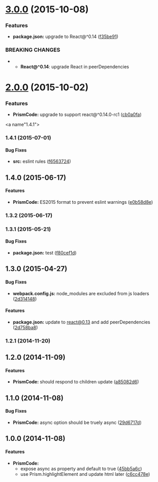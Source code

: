 <a name="3.0.0"></a>
# [3.0.0](https://github.com/tomchentw/react-prism/compare/v2.0.0...v3.0.0) (2015-10-08)


### Features

* **package.json:** upgrade to React@^0.14 ([f35be91](https://github.com/tomchentw/react-prism/commit/f35be91))


### BREAKING CHANGES

* * __React@^0.14__: upgrade React in peerDependencies



<a name="2.0.0"></a>
# [2.0.0](https://github.com/tomchentw/react-prism/compare/v1.4.1...v2.0.0) (2015-10-02)


### Features

* **PrismCode:** upgrade to support react@^0.14.0-rc1 ([cb0a0fa](https://github.com/tomchentw/react-prism/commit/cb0a0fa))



<a name"1.4.1"></a>
### 1.4.1 (2015-07-01)


#### Bug Fixes

* **src:** eslint rules ([f6563724](https://github.com/tomchentw/react-prism/commit/f6563724))


## 1.4.0 (2015-06-17)


#### Features

* **PrismCode:** ES2015 format to prevent eslint warnings ([e0b58d8e](https://github.com/tomchentw/react-prism/commit/e0b58d8e8d4242d421cdabc0935d4c0cc8f92904))


### 1.3.2 (2015-06-17)


### 1.3.1 (2015-05-21)


#### Bug Fixes

* **package.json:** test ([f80cef1d](https://github.com/tomchentw/react-prism/commit/f80cef1d9edb659efab3540b834d903e933c6530))


## 1.3.0 (2015-04-27)


#### Bug Fixes

* **webpack.config.js:** node_modules are excluded from js loaders ([2d314148](https://github.com/tomchentw/react-prism/commit/2d31414808c9871dde5648684e9f5ed070ad4e7c))


#### Features

* **package.json:** update to react@0.13 and add peerDependencies ([2d758ba8](https://github.com/tomchentw/react-prism/commit/2d758ba810be54bced3342c4ca2ef0a68874e941))


### 1.2.1 (2014-11-20)


## 1.2.0 (2014-11-09)


#### Features

* **PrismCode:** should respond to children update ([a85082d6](https://github.com/tomchentw/react-prism/commit/a85082d631aa12d66fabfdeda926efe5d3bf94e3))


## 1.1.0 (2014-11-08)


#### Bug Fixes

* **PrismCode:** async option should be truely async ([29d6717d](https://github.com/tomchentw/react-prism/commit/29d6717dc52fc0d430f44af6ca05448fa68642c9))


## 1.0.0 (2014-11-08)


#### Features

* **PrismCode:**
  * expose async as property and default to true ([45bb5a6c](https://github.com/tomchentw/react-prism/commit/45bb5a6cfe0f5d41f3561de6b608ea98c4e0797d))
  * use Prism.highlightElement and update html later ([c6cc478e](https://github.com/tomchentw/react-prism/commit/c6cc478e1867e7596fb0e328766a2d0176697a6c))

